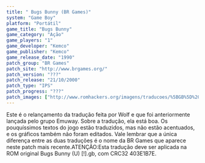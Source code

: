 ```yaml
---
title: " Bugs Bunny (BR Games)"
system: "Game Boy"
platform: "Portátil"
game_title: "Bugs Bunny"
game_category: "Ação"
game_players: "1"
game_developer: "Kemco"
game_publisher: "Kemco"
game_release_date: "1990"
patch_group: "BR Games"
patch_site: "http://www.brgames.org/"
patch_version: "???"
patch_release: "21/10/2000"
patch_type: "IPS"
patch_progress: "???"
patch_images: ["http://www.romhackers.org/imagens/traducoes/%5BGB%5D%20Bugs%20Bunny%20-%20BR%20Games%20-%2001.png","http://www.romhackers.org/imagens/traducoes/%5BGB%5D%20Bugs%20Bunny%20-%20BR%20Games%20-%2002.png","http://www.romhackers.org/imagens/traducoes/%5BGB%5D%20Bugs%20Bunny%20-%20BR%20Games%20-%2003.png"]
---
```

Este é o relançamento da tradução feita por Wolf e que foi anteriormente lançada pelo grupo Emuway. Sobre a tradução, ela está boa. Os pouquíssimos textos do jogo estão traduzidos, mas não estão acentuados, e os gráficos também não foram editados. Vale lembrar que a única diferença entre as duas traduções é o nome da BR Games que aparece neste patch mais recente.ATENÇÃO:Esta tradução deve ser aplicada na ROM original Bugs Bunny (U) [!].gb, com CRC32 403E1B7E.
